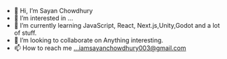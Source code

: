 - 👋 Hi, I’m Sayan Chowdhury
- 👀 I’m interested in ...
- 🌱 I’m currently learning JavaScript, React, Next.js,Unity,Godot and a lot of stuff.
- 💞️ I’m looking to collaborate on Anything interesting.
- 📫 How to reach me ...iamsayanchowdhury003@gmail.com


<!---
sayan011/sayan011 is a ✨ special ✨ repository because its `README.md` (this file) appears on your GitHub profile.
You can click the Preview link to take a look at your changes.
--->
